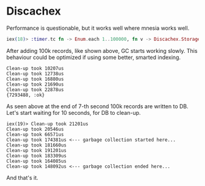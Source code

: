# Discachex

Performance is questionable, but it works well where mnesia works well.


```elixir
iex(18)> :timer.tc fn -> Enum.each 1..100000, fn v -> Discachex.Storage.set v+100000000, :random.uniform, 10000 end end
```


After adding 100k records, like shown above, GC starts working slowly. This behaviour could be optimized if using some better, smarted indexing.


``` 
Clean-up took 10207us
Clean-up took 12738us
Clean-up took 16880us
Clean-up took 21690us
Clean-up took 22878us
{7293488, :ok}
```

As seen above at the end of 7-th second 100k records are written to DB. Let's start waiting for 10 seconds, for DB to clean-up.


```
iex(19)> Clean-up took 21201us
Clean-up took 20546us
Clean-up took 66571us
Clean-up took 174381us <--- garbage collection started here...
Clean-up took 181660us
Clean-up took 191201us
Clean-up took 183309us
Clean-up took 164085us
Clean-up took 148092us <--- garbage collection ended here...
```

And that's it.